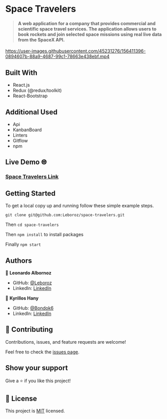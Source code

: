 # Space Travelers

> #### A web application for a company that provides commercial and scientific space travel services. The application allows users to book rockets and join selected space missions using real live data from the SpaceX API.

https://user-images.githubusercontent.com/45231276/156411396-0894607b-88a9-4687-99c1-78663e438ebf.mp4

## Built With

- React.js
- Redux (@redux/toolkit)
- React-Bootstrap

## Additional Used

- Api
- KanbanBoard
- Linters
- Gitflow
- npm

## Live Demo 🌐

### [Space Travelers Link](https://space-travelers.herokuapp.com/)

## Getting Started

To get a local copy up and running follow these simple example steps.

`git clone git@github.com:Leboroz/space-travelers.git `

Then `cd space-travelers`

Then `npm install` to install packages

Finally `npm start`

## Authors

👤 **Leonardo Albornoz**

- GitHub: [@Leboroz](https://github.com/Leboroz)
- LinkedIn: [LinkedIn](https://www.linkedin.com/in/leonardo-albornoz-216784198/)

👤 **Kyrillos Hany**

- GitHub: [@Bondok6](https://github.com/Bondok6)
- LinkedIn: [LinkedIn](https://www.linkedin.com/in/kyrillos-hany/)

## 🤝 Contributing

Contributions, issues, and feature requests are welcome!

Feel free to check the [issues page](../../issues/).

## Show your support

Give a ⭐️ if you like this project!

## 📝 License

This project is [MIT](./MIT.md) licensed.
